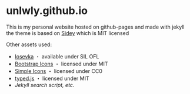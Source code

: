 # unlwly.github.io

This is my personal website hosted on github-pages and made with jekyll  
the theme is based on [Sidey](https://github.com/ronv/sidey) which is MIT licensed

Other assets used:

- [Iosevka](https://typeof.net/Iosevka/) ・ available under SIL OFL
- [Bootstrap Icons](https://icons.getbootstrap.com/) ・ licensed under MIT
- [Simple Icons](https://simpleicons.org) ・ licensed under CC0
- [typed.js](https://github.com/mattboldt/typed.js/) ・ licensed under MIT
- *Jekyll search script, etc.*